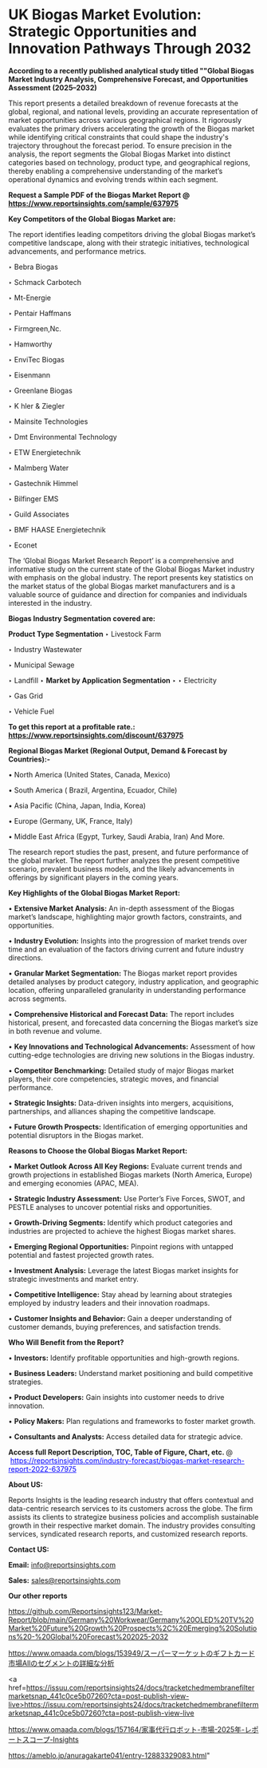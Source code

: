 # UK Biogas Market Evolution: Strategic Opportunities and Innovation Pathways Through 2032

<strong>According to a recently published analytical study titled ""Global Biogas Market Industry Analysis, Comprehensive Forecast, and Opportunities Assessment (2025–2032)</strong>

This report presents a detailed breakdown of revenue forecasts at the global, regional, and national levels, providing an accurate representation of market opportunities across various geographical regions. It rigorously evaluates the primary drivers accelerating the growth of the Biogas market while identifying critical constraints that could shape the industry's trajectory throughout the forecast period. To ensure precision in the analysis, the report segments the Global Biogas Market into distinct categories based on technology, product type, and geographical regions, thereby enabling a comprehensive understanding of the market’s operational dynamics and evolving trends within each segment.

<strong>Request a Sample PDF of the Biogas Market Report </strong><strong>@<a href=https://www.reportsinsights.com/sample/637975 style=color:#0000ff;> https://www.reportsinsights.com/sample/637975</a></strong></font>

<strong>Key Competitors of the Global Biogas Market are:</strong>

The report identifies leading competitors driving the global Biogas market’s competitive landscape, along with their strategic initiatives, technological advancements, and performance metrics.

‣ Bebra Biogas

‣ Schmack Carbotech

‣ Mt-Energie

‣ Pentair Haffmans

‣ Firmgreen,Nc.

‣ Hamworthy

‣ EnviTec Biogas

‣ Eisenmann

‣ Greenlane Biogas

‣ K hler & Ziegler

‣ Mainsite Technologies

‣ Dmt Environmental Technology

‣ ETW Energietechnik

‣ Malmberg Water

‣ Gastechnik Himmel

‣ Bilfinger EMS

‣ Guild Associates

‣ BMF HAASE Energietechnik

‣ Econet

The ‘Global Biogas Market Research Report’ is a comprehensive and informative study on the current state of the Global Biogas Market industry with emphasis on the global industry. The report presents key statistics on the market status of the global Biogas market manufacturers and is a valuable source of guidance and direction for companies and individuals interested in the industry.

<strong>Biogas Industry Segmentation covered are:</strong>

<strong>Product Type Segmentation</strong>
‣
Livestock Farm

‣ Industry Wastewater

‣ Municipal Sewage

‣ Landfill
‣ 
<strong>Market by Application Segmentation</strong>
‣
‣  Electricity

‣ Gas Grid

‣ Vehicle Fuel

<strong>To get this report at a profitable rate.: <a href=https://www.reportsinsights.com/discount/637975 style=color:#0000ff;>https://www.reportsinsights.com/discount/637975</a></strong></font>

<strong>Regional Biogas Market (Regional Output, Demand &amp; Forecast by Countries):-</strong>

• North America (United States, Canada, Mexico)

• South America ( Brazil, Argentina, Ecuador, Chile)

• Asia Pacific (China, Japan, India, Korea)

• Europe (Germany, UK, France, Italy)

• Middle East Africa (Egypt, Turkey, Saudi Arabia, Iran) And More.

The research report studies the past, present, and future performance of the global market. The report further analyzes the present competitive scenario, prevalent business models, and the likely advancements in offerings by significant players in the coming years.

<strong>Key Highlights of the Global Biogas Market Report:</strong>

• <strong>Extensive Market Analysis:</strong> An in-depth assessment of the Biogas market’s landscape, highlighting major growth factors, constraints, and opportunities.

• <strong>Industry Evolution:</strong> Insights into the progression of market trends over time and an evaluation of the factors driving current and future industry directions.

• <strong>Granular Market Segmentation:</strong> The Biogas market report provides detailed analyses by product category, industry application, and geographic location, offering unparalleled granularity in understanding performance across segments.

• <strong>Comprehensive Historical and Forecast Data:</strong> The report includes historical, present, and forecasted data concerning the Biogas market’s size in both revenue and volume.

• <strong>Key Innovations and Technological Advancements:</strong> Assessment of how cutting-edge technologies are driving new solutions in the Biogas industry.

• <strong>Competitor Benchmarking:</strong> Detailed study of major Biogas market players, their core competencies, strategic moves, and financial performance.

• <strong>Strategic Insights:</strong> Data-driven insights into mergers, acquisitions, partnerships, and alliances shaping the competitive landscape.

• <strong>Future Growth Prospects:</strong> Identification of emerging opportunities and potential disruptors in the Biogas market.

<strong>Reasons to Choose the Global Biogas Market Report:</strong>

• <strong>Market Outlook Across All Key Regions:</strong> Evaluate current trends and growth projections in established Biogas markets (North America, Europe) and emerging economies (APAC, MEA).

• <strong>Strategic Industry Assessment:</strong> Use Porter’s Five Forces, SWOT, and PESTLE analyses to uncover potential risks and opportunities.

• <strong>Growth-Driving Segments:</strong> Identify which product categories and industries are projected to achieve the highest Biogas market shares.

• <strong>Emerging Regional Opportunities:</strong> Pinpoint regions with untapped potential and fastest projected growth rates.

• <strong>Investment Analysis:</strong> Leverage the latest Biogas market insights for strategic investments and market entry.

• <strong>Competitive Intelligence:</strong> Stay ahead by learning about strategies employed by industry leaders and their innovation roadmaps.

• <strong>Customer Insights and Behavior:</strong> Gain a deeper understanding of customer demands, buying preferences, and satisfaction trends.

<strong>Who Will Benefit from the Report?</strong>

• <strong>Investors:</strong> Identify profitable opportunities and high-growth regions.

• <strong>Business Leaders:</strong> Understand market positioning and build competitive strategies.

• <strong>Product Developers:</strong> Gain insights into customer needs to drive innovation.

• <strong>Policy Makers:</strong> Plan regulations and frameworks to foster market growth.

• <strong>Consultants and Analysts:</strong> Access detailed data for strategic advice.
</ul>
<strong>Access full Report Description, TOC, Table of Figure, Chart, etc. </strong>@  <a href=https://reportsinsights.com/industry-forecast/biogas-market-research-report-2022-637975 style=color:#0000ff;>https://reportsinsights.com/industry-forecast/biogas-market-research-report-2022-637975</a></font>

<strong><strong>About US</strong>:</strong>

Reports Insights is the leading research industry that offers contextual and data-centric research services to its customers across the globe. The firm assists its clients to strategize business policies and accomplish sustainable growth in their respective market domain. The industry provides consulting services, syndicated research reports, and customized research reports.

<strong>Contact US:</strong>

<p class=""""><b>Email:</b> <a href=mailto:info@reportsinsights.com>info@reportsinsights.com</a></p>
<p class=""""><b>Sales:</b> <a href=mailto:sales@reportsinsights.com>sales@reportsinsights.com</a></p>

<strong>Our other reports</strong>

<a href=https://github.com/Reportsinsights123/Market-Report/blob/main/Germany%20Workwear/Germany%20OLED%20TV%20Market%20Future%20Growth%20Prospects%2C%20Emerging%20Solutions%20-%20Global%20Forecast%202025-2032>https://github.com/Reportsinsights123/Market-Report/blob/main/Germany%20Workwear/Germany%20OLED%20TV%20Market%20Future%20Growth%20Prospects%2C%20Emerging%20Solutions%20-%20Global%20Forecast%202025-2032</a>

<a href=https://www.omaada.com/blogs/153949/スーパーマーケットのギフトカード市場Allのセグメントの詳細な分析>https://www.omaada.com/blogs/153949/スーパーマーケットのギフトカード市場Allのセグメントの詳細な分析</a>

<a href=https://issuu.com/reportsinsights24/docs/tracketchedmembranefiltermarketsnap_441c0ce5b07260?cta=post-publish-view-live>https://issuu.com/reportsinsights24/docs/tracketchedmembranefiltermarketsnap_441c0ce5b07260?cta=post-publish-view-live</a>

<a href=https://www.omaada.com/blogs/157164/家事代行ロボット-市場-2025年-レポートスコープ-Insights>https://www.omaada.com/blogs/157164/家事代行ロボット-市場-2025年-レポートスコープ-Insights</a>

<a href=https://ameblo.jp/anuragakarte041/entry-12883329083.html>https://ameblo.jp/anuragakarte041/entry-12883329083.html</a>"
